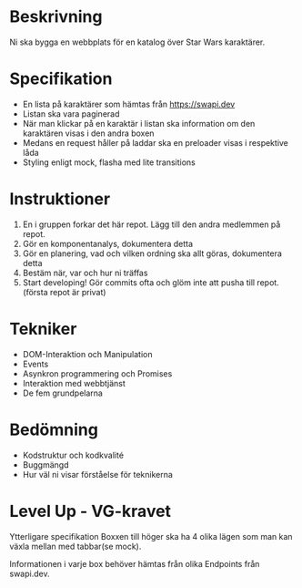 # Beskrivning
Ni ska bygga en webbplats för en katalog över Star Wars karaktärer.

# Specifikation
  - En lista på karaktärer som hämtas från https://swapi.dev
  - Listan ska vara paginerad
  - När man klickar på en karaktär i listan ska information om den karaktären visas i den andra boxen
  - Medans en request håller på laddar ska en preloader visas i respektive låda
  - Styling enligt mock, flasha med lite transitions
# Instruktioner
  1. En i gruppen forkar det här repot. Lägg till den andra medlemmen på repot.
  2. Gör en komponentanalys, dokumentera detta
  3. Gör en planering, vad och vilken ordning ska allt göras, dokumentera detta
  4. Bestäm när, var och hur ni träffas
  5. Start developing! Gör commits ofta och glöm inte att pusha till repot. (första repot är privat)
# Tekniker
  - DOM-Interaktion och Manipulation
  - Events
  - Asynkron programmering och Promises
  - Interaktion med webbtjänst
  - De fem grundpelarna
# Bedömning
  - Kodstruktur och kodkvalité
  - Buggmängd
  - Hur väl ni visar förståelse för teknikerna
# Level Up - VG-kravet
Ytterligare specifikation
Boxxen till höger ska ha 4 olika lägen som man kan växla mellan med tabbar(se mock).

Informationen i varje box behöver hämtas från olika Endpoints från swapi.dev.
